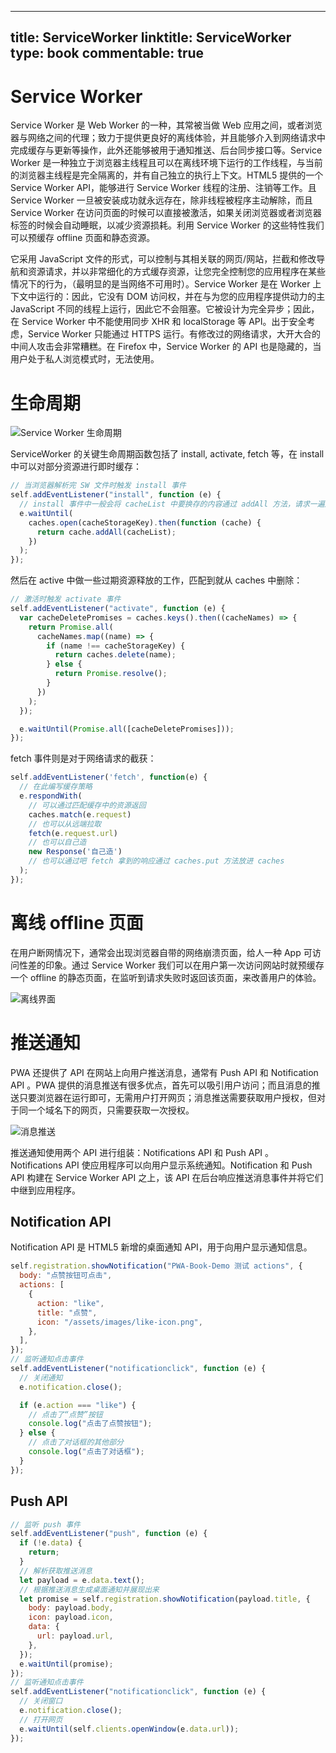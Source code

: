 
---
title: ServiceWorker
linktitle: ServiceWorker
type: book
commentable: true
---

# Service Worker

Service Worker 是 Web Worker 的一种，其常被当做 Web 应用之间，或者浏览器与网络之间的代理；致力于提供更良好的离线体验，并且能够介入到网络请求中完成缓存与更新等操作，此外还能够被用于通知推送、后台同步接口等。Service Worker 是一种独立于浏览器主线程且可以在离线环境下运行的工作线程，与当前的浏览器主线程是完全隔离的，并有自己独立的执行上下文。HTML5 提供的一个 Service Worker API，能够进行 Service Worker 线程的注册、注销等工作。且 Service Worker 一旦被安装成功就永远存在，除非线程被程序主动解除，而且 Service Worker 在访问页面的时候可以直接被激活，如果关闭浏览器或者浏览器标签的时候会自动睡眠，以减少资源损耗。利用 Service Worker 的这些特性我们可以预缓存 offline 页面和静态资源。

它采用 JavaScript 文件的形式，可以控制与其相关联的网页/网站，拦截和修改导航和资源请求，并以非常细化的方式缓存资源，让您完全控制您的应用程序在某些情况下的行为，（最明显的是当网络不可用时）。Service Worker 是在 Worker 上下文中运行的：因此，它没有 DOM 访问权，并在与为您的应用程序提供动力的主 JavaScript 不同的线程上运行，因此它不会阻塞。它被设计为完全异步；因此，在 Service Worker 中不能使用同步 XHR 和 localStorage 等 API。出于安全考虑，Service Worker 只能通过 HTTPS 运行。有修改过的网络请求，大开大合的中间人攻击会非常糟糕。在 Firefox 中，Service Worker 的 API 也是隐藏的，当用户处于私人浏览模式时，无法使用。

# 生命周期

![Service Worker 生命周期](https://s3.ax1x.com/2021/01/25/sOMK9U.png)

ServiceWorker 的关键生命周期函数包括了 install, activate, fetch 等，在 install 中可以对部分资源进行即时缓存：

```js
// 当浏览器解析完 SW 文件时触发 install 事件
self.addEventListener("install", function (e) {
  // install 事件中一般会将 cacheList 中要换存的内容通过 addAll 方法，请求一遍放入 caches 中
  e.waitUntil(
    caches.open(cacheStorageKey).then(function (cache) {
      return cache.addAll(cacheList);
    })
  );
});
```

然后在 active 中做一些过期资源释放的工作，匹配到就从 caches 中删除：

```js
// 激活时触发 activate 事件
self.addEventListener("activate", function (e) {
  var cacheDeletePromises = caches.keys().then((cacheNames) => {
    return Promise.all(
      cacheNames.map((name) => {
        if (name !== cacheStorageKey) {
          return caches.delete(name);
        } else {
          return Promise.resolve();
        }
      })
    );
  });

  e.waitUntil(Promise.all([cacheDeletePromises]));
});
```

fetch 事件则是对于网络请求的截获：

```js
self.addEventListener('fetch', function(e) {
  // 在此编写缓存策略
  e.respondWith(
    // 可以通过匹配缓存中的资源返回
    caches.match(e.request)
    // 也可以从远端拉取
    fetch(e.request.url)
    // 也可以自己造
    new Response('自己造')
    // 也可以通过吧 fetch 拿到的响应通过 caches.put 方法放进 caches
  );
});
```

# 离线 offline 页面

在用户断网情况下，通常会出现浏览器自带的网络崩溃页面，给人一种 App 可访问性差的印象。通过 Service Worker 我们可以在用户第一次访问网站时就预缓存一个 offline 的静态页面，在监听到请求失败时返回该页面，来改善用户的体验。

![离线界面](https://s3.ax1x.com/2021/01/25/sOMFXj.png)

# 推送通知

PWA 还提供了 API 在网站上向用户推送消息，通常有 Push API 和 Notification API 。PWA 提供的消息推送有很多优点，首先可以吸引用户访问；而且消息的推送只要浏览器在运行即可，无需用户打开网页；消息推送需要获取用户授权，但对于同一个域名下的网页，只需要获取一次授权。

![消息推送](https://s3.ax1x.com/2021/01/25/sOMd3D.png)

推送通知使用两个 API 进行组装：Notifications API 和 Push API 。Notifications API 使应用程序可以向用户显示系统通知。Notification 和 Push API 构建在 Service Worker API 之上，该 API 在后台响应推送消息事件并将它们中继到应用程序。

## Notification API

Notification API 是 HTML5 新增的桌面通知 API，用于向用户显示通知信息。

```js
self.registration.showNotification("PWA-Book-Demo 测试 actions", {
  body: "点赞按钮可点击",
  actions: [
    {
      action: "like",
      title: "点赞",
      icon: "/assets/images/like-icon.png",
    },
  ],
});
// 监听通知点击事件
self.addEventListener("notificationclick", function (e) {
  // 关闭通知
  e.notification.close();

  if (e.action === "like") {
    // 点击了“点赞”按钮
    console.log("点击了点赞按钮");
  } else {
    // 点击了对话框的其他部分
    console.log("点击了对话框");
  }
});
```

## Push API

```js
// 监听 push 事件
self.addEventListener("push", function (e) {
  if (!e.data) {
    return;
  }
  // 解析获取推送消息
  let payload = e.data.text();
  // 根据推送消息生成桌面通知并展现出来
  let promise = self.registration.showNotification(payload.title, {
    body: payload.body,
    icon: payload.icon,
    data: {
      url: payload.url,
    },
  });
  e.waitUntil(promise);
});
// 监听通知点击事件
self.addEventListener("notificationclick", function (e) {
  // 关闭窗口
  e.notification.close();
  // 打开网页
  e.waitUntil(self.clients.openWindow(e.data.url));
});
```

    